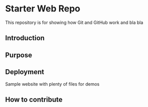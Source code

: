 # Starter Web Repo

This repository is for showing how Git and GitHub work and bla bla

## Introduction

## Purpose

## Deployment

Sample website with plenty of files for demos

## How to contribute
